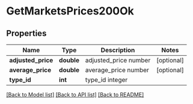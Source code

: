 # GetMarketsPrices200Ok

## Properties
Name | Type | Description | Notes
------------ | ------------- | ------------- | -------------
**adjusted_price** | **double** | adjusted_price number | [optional] 
**average_price** | **double** | average_price number | [optional] 
**type_id** | **int** | type_id integer | 

[[Back to Model list]](../../README.md#documentation-for-models) [[Back to API list]](../../README.md#documentation-for-api-endpoints) [[Back to README]](../../README.md)

